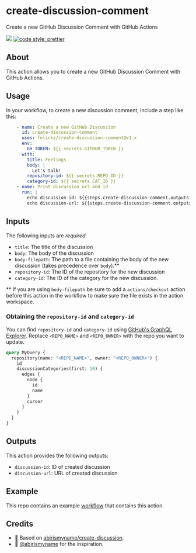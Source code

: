 # create-discussion-comment

Create a new GitHub Discussion Comment with GitHub Actions

 ![](https://github.com/felickz/create-discussion-comment/workflows/tests/badge.svg) [![code style: prettier](https://img.shields.io/badge/code_style-prettier-ff69b4.svg?style=flat-square)](https://github.com/prettier/prettier)

## About

This action allows you to create a new GitHub Discussion Comment with GitHub Actions.

## Usage

In your workflow, to create a new discussion comment, include a step like this:

```yaml
    - name: Create a new GitHub Discussion
      id: create-discussion-comment
      uses: felickz/create-discussion-comment@v1.x
      env:
        GH_TOKEN: ${{ secrets.GITHUB_TOKEN }}      
      with:
        title: Feelings
        body: |
          Let's talk!
        repository-id: ${{ secrets.REPO_ID }}
        category-id: ${{ secrets.CAT_ID }}  
    - name: Print discussion url and id
      run: |
        echo discussion-id: ${{steps.create-discussion-comment.outputs.discussion-id}} 
        echo discussion-url: ${{steps.create-discussion-comment.outputs.discussion-url}}             
```

## Inputs

The following inputs are _required_:

- `title`: The title of the discussion
- `body`: The body of the discussion
- `body-filepath`: The path to a file containing the body of the new discussion (takes precedence over `body`).**
- `repository-id`: The ID of the repository for the new discussion
- `category-id`: The ID of the category for the new discussion. 

** If you are using `body-filepath` be sure to add a `actions/checkout` action before this action in the workflow to make sure the file exists in the action workspace.

### Obtaining the `repository-id` and `category-id`
You can find `repository-id` and `category-id` using [GitHub's GraphQL Explorer](https://docs.github.com/en/graphql/overview/explorer). Replace `<REPO_NAME>` and `<REPO_OWNER>` with the repo you want to update.
```graphql
query MyQuery {
  repository(name: "<REPO_NAME>", owner: "<REPO_OWNER>") {
    id
    discussionCategories(first: 10) {
      edges {
        node {
          id
          name
        }
        cursor
      }
    }
  }
}
```

## Outputs

This action provides the following outputs:

- `discussion-id`: ID of created discussion
- `discussion-url`: URL of created discussion

## Example

This repo contains an example [workflow](https://github.com/felickz/create-discussion-comment/blob/main/.github/workflows/example.yml) that contains this action.

## Credits

- :bow: Based on [abirismyname/create-discussion](https://github.com/abirismyname/create-discussion).
- :bow: [@abirismyname](https://github.com/abirismyname) for the inspiration.
